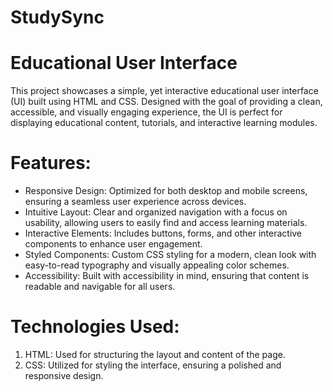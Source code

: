 # StudySync
# Educational User Interface
This project showcases a simple, yet interactive educational user interface (UI) built using HTML and CSS. Designed with the goal of providing a clean, accessible, and visually engaging experience, the UI is perfect for displaying educational content, tutorials, and interactive learning modules.

# Features:
- Responsive Design: Optimized for both desktop and mobile screens, ensuring a seamless user experience across devices.
- Intuitive Layout: Clear and organized navigation with a focus on usability, allowing users to easily find and access learning materials.
- Interactive Elements: Includes buttons, forms, and other interactive components to enhance user engagement.
- Styled Components: Custom CSS styling for a modern, clean look with easy-to-read typography and visually appealing color schemes.
- Accessibility: Built with accessibility in mind, ensuring that content is readable and navigable for all users.
  
# Technologies Used:
1. HTML: Used for structuring the layout and content of the page.
2. CSS: Utilized for styling the interface, ensuring a polished and responsive design.
